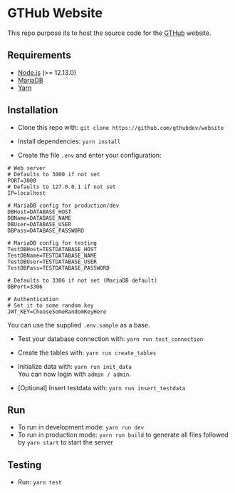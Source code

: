 # GTHub Website

This repo purpose its to host the source code for the [GTHub](https://gthub.eu) website.

## Requirements

* [Node.js](https://nodejs.org) (>= 12.13.0)
* [MariaDB](https://mariadb.org/)
* [Yarn](https://yarnpkg.com/)

## Installation

* Clone this repo with:
`git clone https://github.com/gthubdev/website`

* Install dependencies:
`yarn install`

* Create the file `.env` and enter your configuration:
```
# Web server
# Defaults to 3000 if not set
PORT=3000
# Defaults to 127.0.0.1 if not set
IP=localhost

# MariaDB config for production/dev
DBHost=DATABASE_HOST
DBName=DATABASE_NAME
DBUser=DATABASE_USER
DBPass=DATABASE_PASSWORD

# MariaDB config for testing
TestDBHost=TESTDATABASE_HOST
TestDBName=TESTDATABASE_NAME
TestDBUser=TESTDATABASE_USER
TestDBPass=TESTDATABASE_PASSWORD

# Defaults to 3306 if not set (MariaDB default)
DBPort=3306

# Authentication
# Set it to some random key
JWT_KEY=ChooseSomeRandomKeyHere
```
You can use the supplied `.env.sample` as a base.

* Test your database connection with:
`yarn run test_connection`

* Create the tables with:
`yarn run create_tables`

* Initialize data with:
`yarn run init_data`<br>
You can now login with `admin / admin`.

* [Optional] Insert testdata with:
`yarn run insert_testdata`

## Run
* To run in development mode: `yarn run dev`
* To run in production mode: `yarn run build` to generate all files followed by `yarn start` to start the server

## Testing
* Run: `yarn test`
